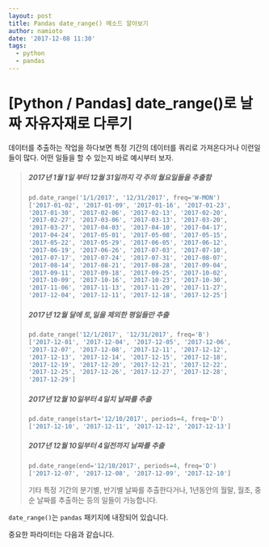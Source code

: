 ```yaml
---
layout: post
title: Pandas date_range() 메소드 알아보기
author: namioto
date: '2017-12-08 11:30'
tags:
  - python
  - pandas
---
```


# [Python / Pandas] date_range()로 날짜 자유자재로 다루기

데이터를 추출하는 작업을 하다보면 특정 기간의 데이터를 쿼리로 가져온다거나 이런일들이 많다.
어떤 일들을 할 수 있는지 바로 예시부터 보자.

> ##### 2017년 1월 1일 부터 12월 31일까지 각 주의 월요일들을 추출함
> ```python
> pd.date_range('1/1/2017', '12/31/2017', freq='W-MON')
> ['2017-01-02', '2017-01-09', '2017-01-16', '2017-01-23',
> '2017-01-30', '2017-02-06', '2017-02-13', '2017-02-20',
> '2017-02-27', '2017-03-06', '2017-03-13', '2017-03-20',
> '2017-03-27', '2017-04-03', '2017-04-10', '2017-04-17',
> '2017-04-24', '2017-05-01', '2017-05-08', '2017-05-15',
> '2017-05-22', '2017-05-29', '2017-06-05', '2017-06-12',
> '2017-06-19', '2017-06-26', '2017-07-03', '2017-07-10',
> '2017-07-17', '2017-07-24', '2017-07-31', '2017-08-07',
> '2017-08-14', '2017-08-21', '2017-08-28', '2017-09-04',
> '2017-09-11', '2017-09-18', '2017-09-25', '2017-10-02',
> '2017-10-09', '2017-10-16', '2017-10-23', '2017-10-30',
> '2017-11-06', '2017-11-13', '2017-11-20', '2017-11-27',
> '2017-12-04', '2017-12-11', '2017-12-18', '2017-12-25']
> ```
> ##### 2017년 12월 달에 토,일을 제외한 평일들만 추출
> ```python
> pd.date_range('12/1/2017', '12/31/2017', freq='B')
> ['2017-12-01', '2017-12-04', '2017-12-05', '2017-12-06',
> '2017-12-07', '2017-12-08', '2017-12-11', '2017-12-12',
> '2017-12-13', '2017-12-14', '2017-12-15', '2017-12-18',
> '2017-12-19', '2017-12-20', '2017-12-21', '2017-12-22',
> '2017-12-25', '2017-12-26', '2017-12-27', '2017-12-28',
> '2017-12-29']
> ```
> ##### 2017년 12월 10일부터 4일치 날짜를 추출
> ```python
> pd.date_range(start='12/10/2017', periods=4, freq='D')
> ['2017-12-10', '2017-12-11', '2017-12-12', '2017-12-13']
>```
> ##### 2017년 12월 10일부터 4일전까지 날짜를 추출
> ```python
> pd.date_range(end='12/10/2017', periods=4, freq='D')
> ['2017-12-07', '2017-12-08', '2017-12-09', '2017-12-10']
> ```
> 기타 특정 기간의 분기별, 반기별 날짜를 추출한다거나,
> 1년동안의 월말, 월초, 중순 날짜를 추출하는 등의 일들이 가능합니다.

`date_range()`는 `pandas` 패키지에 내장되어 있습니다.

중요한 파라미터는 다음과 같습니다.
